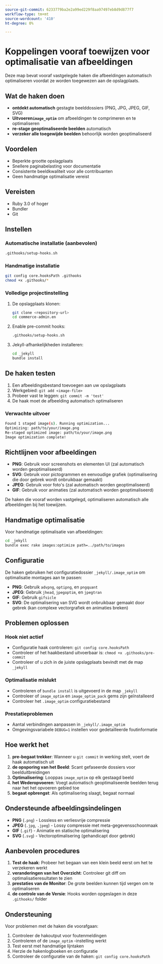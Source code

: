 ```yaml
---
source-git-commit: 6233779ba2e2a99ed229f8aa97497eb8d9d877f7
workflow-type: tm+mt
source-wordcount: '410'
ht-degree: 0%

---
```

# Koppelingen vooraf toewijzen voor optimalisatie van afbeeldingen

Deze map bevat vooraf vastgelegde haken die afbeeldingen automatisch optimaliseren voordat ze worden toegewezen aan de opslagplaats.

## Wat de haken doen

- **ontdekt automatisch** gestagte beelddossiers (PNG, JPG, JPEG, GIF, SVG)
- **Uitvoeren`image_optim`** om afbeeldingen te comprimeren en te optimaliseren
- **re-stage geoptimaliseerde beelden** automatisch
- **verzeker alle toegewijde beelden** behoorlijk worden geoptimaliseerd

## Voordelen

- Beperkte grootte opslagplaats
- Snellere paginabelasting voor documentatie
- Consistente beeldkwaliteit voor alle contribuanten
- Geen handmatige optimalisatie vereist

## Vereisten

- Ruby 3.0 of hoger
- Bundler
- Git

## Instellen

### Automatische installatie (aanbevolen)

```bash
.githooks/setup-hooks.sh
```

### Handmatige installatie

```bash
git config core.hooksPath .githooks
chmod +x .githooks/*
```

### Volledige projectinstelling

1. De opslagplaats klonen:

   ```bash
   git clone <repository-url>
   cd commerce-admin.en
   ```

2. Enable pre-commit hooks:

   ```bash
   .githooks/setup-hooks.sh
   ```

3. Jekyll-afhankelijkheden installeren:

   ```bash
   cd _jekyll
   bundle install
   ```

## De haken testen

1. Een afbeeldingsbestand toevoegen aan uw opslagplaats
2. Werkgebied: `git add <image-file>`
3. Probeer vast te leggen: `git commit -m 'test'`
4. De haak moet de afbeelding automatisch optimaliseren

### Verwachte uitvoer

```bash
Found 1 staged image(s). Running optimization...
Optimizing: path/to/your/image.png
Re-staged optimized image: path/to/your/image.png
Image optimization complete!
```

## Richtlijnen voor afbeeldingen

- **PNG**: Gebruik voor screenshots en elementen UI (zal automatisch worden geoptimaliseerd)
- **SVG**: Gebruik voor pictogrammen en eenvoudige grafiek (optimalisering die door gebrek wordt onbruikbaar gemaakt)
- **JPEG**: Gebruik voor foto&#39;s (zal automatisch worden geoptimaliseerd)
- **GIF**: Gebruik voor animaties (zal automatisch worden geoptimaliseerd)

De haken die vooraf worden vastgelegd, optimaliseren automatisch alle afbeeldingen bij het toewijzen.

## Handmatige optimalisatie

Voor handmatige optimalisatie van afbeeldingen:

```bash
cd _jekyll
bundle exec rake images:optimize path=../path/to/images
```

## Configuratie

De haken gebruiken het configuratiedossier `_jekyll/.image_optim` om optimalisatie montages aan te passen:

- **PNG**: Gebruik `advpng`, `optipng`, en `pngquant`
- **JPEG**: Gebruik `jhead`, `jpegoptim`, en `jpegtran`
- **GIF**: Gebruik `gifsicle`
- **SVG**: De optimalisering van SVG wordt onbruikbaar gemaakt door gebrek (kan complexe vectorgrafiek en animaties breken)

## Problemen oplossen

### Hook niet actief

- Configuratie haak controleren: `git config core.hooksPath`
- Controleer of het haakbestand uitvoerbaar is: `chmod +x .githooks/pre-commit`
- Controleer of u zich in de juiste opslagplaats bevindt met de map `_jekyll`

### Optimalisatie mislukt

- Controleren of `bundle install` is uitgevoerd in de map `_jekyll`
- Controleer of `image_optim` en `image_optim_pack` gems zijn geïnstalleerd
- Controleer het `.image_optim` configuratiebestand

### Prestatieproblemen

- Aantal verbindingen aanpassen in `_jekyll/.image_optim`
- Omgevingsvariabele `DEBUG=1` instellen voor gedetailleerde foutinformatie

## Hoe werkt het

1. **pre-begaat trekker**: Wanneer u `git commit` in werking stelt, voert de haak automatisch uit
2. **de opsporing van het Beeld**: Scant gefaseerde dossiers voor beelduitbreidingen
3. **Optimalisering**: Looppas `image_optim` op elk gestaagd beeld
4. **het Wederopvoeren**: Voegt automatisch geoptimaliseerde beelden terug naar het het opvoeren gebied toe
5. **begaat opbrengst**: Als optimalisering slaagt, begaat normaal

## Ondersteunde afbeeldingsindelingen

- **PNG** (`.png`) - Lossless en verliesvrije compressie
- **JPEG** (`.jpg`, `.jpeg`) - Lossy compressie met meta-gegevensschoonmaak
- **GIF** (`.gif`) - Animatie en statische optimalisering
- **SVG** (`.svg`) - Vectoroptimalisering (gehandicapt door gebrek)

## Aanbevolen procedures

1. **Test de haak**: Probeer het begaan van een klein beeld eerst om het te verzekeren werkt
2. **veranderingen van het Overzicht**: Controleer git diff om optimalisatieresultaten te zien
3. **prestaties van de Monitor**: De grote beelden kunnen tijd vergen om te optimaliseren
4. **de controle van de Versie**: Hooks worden opgeslagen in deze `.githooks/` folder

## Ondersteuning

Voor problemen met de haken die voorafgaan:

1. Controleer de hakoutput voor foutenmeldingen
2. Controleren of de `image_optim` -instelling werkt
3. Test eerst met handmatige lijntaken
4. Herzie de hakenlogboeken en configuratie
5. Controleer de configuratie van de haken: `git config core.hooksPath`
